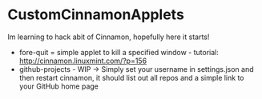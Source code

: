 CustomCinnamonApplets
=====================

Im learning to hack abit of Cinnamon, hopefully here it starts!

* fore-quit = simple applet to kill a specified window - tutorial: http://cinnamon.linuxmint.com/?p=156
* github-projects - WIP -> Simply set your username in settings.json and then restart cinnamon, it should list out all repos and a simple link to your GitHub home page
